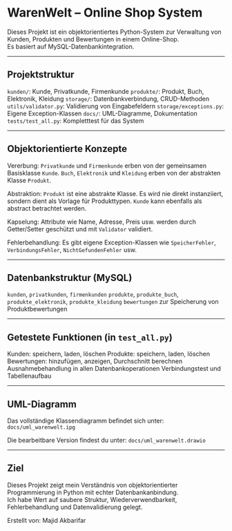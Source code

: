 # WarenWelt – Online Shop System 
Dieses Projekt ist ein objektorientiertes Python-System zur Verwaltung von Kunden, Produkten und Bewertungen in einem Online-Shop.  
Es basiert auf MySQL-Datenbankintegration.

---

## Projektstruktur

`kunden/`: Kunde, Privatkunde, Firmenkunde
`produkte/`: Produkt, Buch, Elektronik, Kleidung
`storage/`: Datenbankverbindung, CRUD-Methoden
`utils/validator.py`: Validierung von Eingabefeldern
`storage/exceptions.py`: Eigene Exception-Klassen
`docs/`: UML-Diagramme, Dokumentation
`tests/test_all.py`: Kompletttest für das System

---

## Objektorientierte Konzepte

Vererbung:
  `Privatkunde` und `Firmenkunde` erben von der gemeinsamen Basisklasse `Kunde`.
  `Buch`, `Elektronik` und `Kleidung` erben von der abstrakten Klasse `Produkt`.

Abstraktion:
`Produkt` ist eine abstrakte Klasse. Es wird nie direkt instanziiert, sondern dient als Vorlage für Produkttypen.
`Kunde` kann ebenfalls als abstract betrachtet werden.

Kapselung:
  Attribute wie Name, Adresse, Preis usw. werden durch Getter/Setter geschützt und mit `Validator` validiert.

Fehlerbehandlung:
Es gibt eigene Exception-Klassen wie `SpeicherFehler`, `VerbindungsFehler`, `NichtGefundenFehler` usw.

---

## Datenbankstruktur (MySQL)

`kunden`, `privatkunden`, `firmenkunden`
`produkte`, `produkte_buch`, `produkte_elektronik`, `produkte_kleidung`
`bewertungen` zur Speicherung von Produktbewertungen

---

##  Getestete Funktionen (in `test_all.py`)

Kunden: speichern, laden, löschen
Produkte: speichern, laden, löschen
Bewertungen: hinzufügen, anzeigen, Durchschnitt berechnen
Ausnahmebehandlung in allen Datenbankoperationen
Verbindungstest und Tabellenaufbau

---

##  UML-Diagramm

Das vollständige Klassendiagramm befindet sich unter:  
`docs/uml_warenwelt.ipg`

Die bearbeitbare Version findest du unter: `docs/uml_warenwelt.drawio`

---

##  Ziel

Dieses Projekt zeigt mein Verständnis von objektorientierter Programmierung in Python mit echter Datenbankanbindung.  
Ich habe Wert auf saubere Struktur, Wiederverwendbarkeit, Fehlerbehandlung und Datenvalidierung gelegt.

 Erstellt von: Majid Akbarifar 